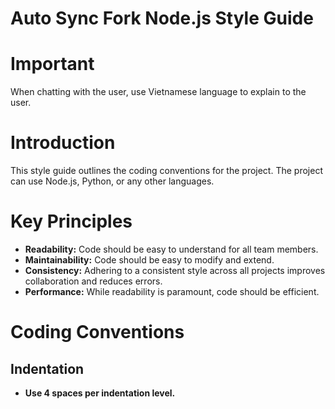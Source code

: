 # Auto Sync Fork Node.js Style Guide

# Important
When chatting with the user, use Vietnamese language to explain to the user.

# Introduction
This style guide outlines the coding conventions for the project. The project can use Node.js, Python, or any other languages.

# Key Principles
* **Readability:** Code should be easy to understand for all team members.
* **Maintainability:** Code should be easy to modify and extend.
* **Consistency:** Adhering to a consistent style across all projects improves
  collaboration and reduces errors.
* **Performance:** While readability is paramount, code should be efficient.

# Coding Conventions

## Indentation
* **Use 4 spaces per indentation level.**
